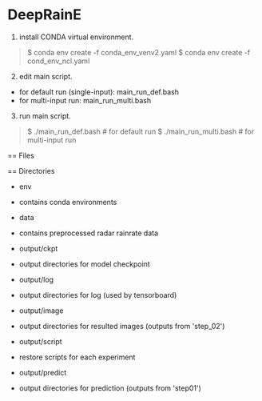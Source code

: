 # DeepRainE

1. install CONDA virtual environment.
 >$ conda env create -f conda_env_venv2.yaml
 >$ conda env create -f cond_env_ncl.yaml


2. edit main script.
 - for default run (single-input): main_run_def.bash
 - for multi-input run: main_run_multi.bash

3. run main script.
 >$ ./main_run_def.bash   # for default run
 >$ ./main_run_multi.bash # for multi-input run



== Files



== Directories
 * env
 - contains conda environments

 * data
 - contains preprocessed radar rainrate data

 * output/ckpt
 - output directories for model checkpoint

 * output/log
 - output directories for log (used by tensorboard)

 * output/image
 - output directories for resulted images (outputs from 'step_02')

 * output/script
 - restore scripts for each experiment

 * output/predict
 - output directories for prediction (outputs from 'step01')
